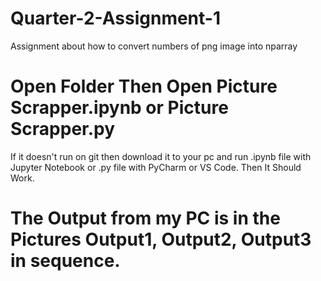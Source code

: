 # Quarter-2-Assignment-1
Assignment about how to convert numbers of png image into nparray
# Open Folder Then Open Picture Scrapper.ipynb or Picture Scrapper.py
If it doesn't run on git then download it to your pc and run .ipynb file with Jupyter Notebook or .py file with PyCharm or VS Code.
Then It Should Work.
# The Output from my PC is in the Pictures Output1, Output2, Output3 in sequence.
